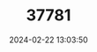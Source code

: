 ---
title: "37781"
category: "Medusagyne oppositifolia"
draft: false
date: 2024-02-22 13:03:50
languages:
  English: ["Jellyfish Tree"]
  Creoles and pidgins, French-based (Other): ["Bwa Mediz"]
---